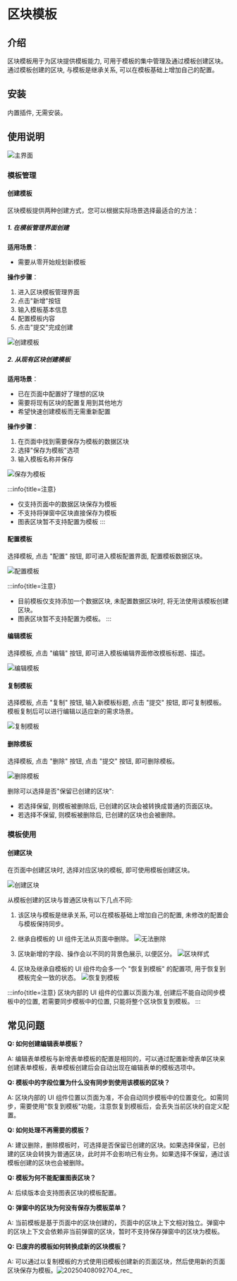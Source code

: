 # 区块模板

<PluginInfo name="block-template"></PluginInfo>
<style>
.markdown h5 {
    font-size: 15px;
}
</style>

## 介绍

区块模板用于为区块提供模板能力, 可用于模板的集中管理及通过模板创建区块。通过模板创建的区块, 与模板是继承关系, 可以在模板基础上增加自己的配置。

## 安装

内置插件, 无需安装。

## 使用说明

![主界面](https://static-docs.nocobase.com/main-screen-block-template.png)

### 模板管理

#### 创建模板

区块模板提供两种创建方式，您可以根据实际场景选择最适合的方法：

##### 1. 在模板管理界面创建

**适用场景**：
- 需要从零开始规划新模板

**操作步骤**：
1. 进入区块模板管理界面
2. 点击"新增"按钮
3. 输入模板基本信息
4. 配置模板内容
5. 点击"提交"完成创建

![创建模板](https://static-docs.nocobase.com/create-template.png)

##### 2. 从现有区块创建模板

**适用场景**：
- 已在页面中配置好了理想的区块
- 需要将现有区块的配置复用到其他地方
- 希望快速创建模板而无需重新配置

**操作步骤**：
1. 在页面中找到需要保存为模板的数据区块
2. 选择"保存为模板"选项
3. 输入模板名称并保存

![保存为模板](https://static-docs.nocobase.com/save-as-block-template.png)

:::info{title=注意}
- 仅支持页面中的数据区块保存为模板
- 不支持将弹窗中区块直接保存为模板
- 图表区块暂不支持配置为模板
:::

#### 配置模板

选择模板, 点击 "配置" 按钮, 即可进入模板配置界面, 配置模板数据区块。

![配置模板](https://static-docs.nocobase.com/configure-template.png)

:::info{title=注意}
- 目前模板仅支持添加一个数据区块, 未配置数据区块时, 将无法使用该模板创建区块。
- 图表区块暂不支持配置为模板。
:::

#### 编辑模板

选择模板, 点击 "编辑" 按钮, 即可进入模板编辑界面修改模板标题、描述。

![编辑模板](https://static-docs.nocobase.com/edit-template.png)

#### 复制模板

选择模板, 点击 "复制" 按钮, 输入新模板标题, 点击 "提交" 按钮, 即可复制模板。
模板复制后可以进行编辑以适应新的需求场景。

![复制模板](https://static-docs.nocobase.com/copy-template.png)

#### 删除模板

选择模板, 点击 "删除" 按钮, 点击 "提交" 按钮, 即可删除模板。

![删除模板](https://static-docs.nocobase.com/delete-template.png)

删除可以选择是否"保留已创建的区块":
- 若选择保留, 则模板被删除后, 已创建的区块会被转换成普通的页面区块。
- 若选择不保留, 则模板被删除后, 已创建的区块也会被删除。

### 模板使用

#### 创建区块

在页面中创建区块时, 选择对应区块的模板, 即可使用模板创建区块。

![创建区块](https://static-docs.nocobase.com/create-block.png)

从模板创建的区块与普通区块有以下几点不同:
1. 该区块与模板是继承关系, 可以在模板基础上增加自己的配置, 未修改的配置会与模板保持同步。
2. 继承自模板的 UI 组件无法从页面中删除。
![无法删除](https://static-docs.nocobase.com/disable-delete.png)

3. 区块新增的字段、操作会以不同的背景色展示, 以便区分。
![区块样式](https://static-docs.nocobase.com/template-bg.png)

4. 区块及继承自模板的 UI 组件均会多一个 "恢复到模板" 的配置项, 用于恢复到模板完全一致的状态。
![恢复到模板](https://static-docs.nocobase.com/revert-to-template.gif)

:::info{title=注意}
区块内部的 UI 组件的位置以页面为准, 创建后不能自动同步模板中的位置, 若需要同步模板中的位置, 只能将整个区块恢复到模板。
:::

## 常见问题

**Q: 如何创建编辑表单模板？**

A: 编辑表单模板与新增表单模板的配置是相同的，可以通过配置新增表单区块来创建表单模板，表单模板创建后会自动出现在编辑表单的模板选项中。

**Q: 模板中的字段位置为什么没有同步到使用该模板的区块？**

A: 区块内部的 UI 组件位置以页面为准，不会自动同步模板中的位置变化。如需同步，需要使用"恢复到模板"功能，注意恢复到模板后，会丢失当前区块的自定义配置。

**Q: 如何处理不再需要的模板？**

A: 建议删除，删除模板时，可选择是否保留已创建的区块。如果选择保留，已创建的区块会转换为普通区块，此时并不会影响已有业务。如果选择不保留，通过该模板创建的区块也会被删除。

**Q: 模板为何不能配置图表区块？**

A: 后续版本会支持图表区块的模板配置。

**Q: 弹窗中的区块为何没有保存为模板菜单？**

A: 当前模板是基于页面中的区块创建的，页面中的区块上下文相对独立。弹窗中的区块上下文会依赖非当前弹窗的区块，暂时不支持保存弹窗中的区块为模板。

**Q: 已废弃的模板如何转换成新的区块模板？**

A: 可以通过以复制模板的方式使用旧模板创建新的页面区块，然后使用新的页面区块保存为模板。![20250408092704_rec_](https://static-docs.nocobase.com/20250408092704_rec_.gif)
